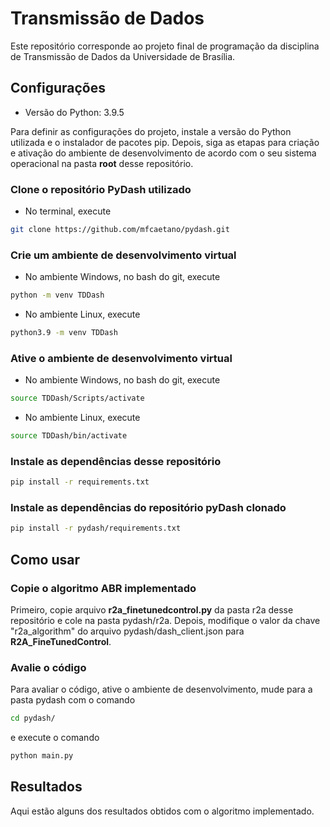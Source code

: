 # Transmissão de Dados

Este repositório corresponde ao projeto final de programação da disciplina de Transmissão de Dados da Universidade de Brasília.

## Configurações

- Versão do Python: 3.9.5

Para definir as configurações do projeto, instale a versão do Python utilizada e o instalador de pacotes pip. Depois, siga as etapas para criação e ativação do ambiente de desenvolvimento de acordo com o seu sistema operacional na pasta **root** desse repositório.

### Clone o repositório PyDash utilizado

- No terminal, execute
```bash
git clone https://github.com/mfcaetano/pydash.git
```

### Crie um ambiente de desenvolvimento virtual

- No ambiente Windows, no bash do git, execute
```bash
python -m venv TDDash
```

- No ambiente Linux, execute
```bash
python3.9 -m venv TDDash
```

### Ative o ambiente de desenvolvimento virtual

- No ambiente Windows, no bash do git, execute
```bash
source TDDash/Scripts/activate
```

- No ambiente Linux, execute
```bash
source TDDash/bin/activate
```

### Instale as dependências desse repositório

```bash
pip install -r requirements.txt
```

### Instale as dependências do repositório pyDash clonado

```bash
pip install -r pydash/requirements.txt
```

## Como usar

### Copie o algoritmo ABR implementado

Primeiro, copie arquivo **r2a_finetunedcontrol.py** da pasta r2a desse repositório e cole na pasta pydash/r2a. Depois, modifique o valor da chave "r2a_algorithm" do arquivo pydash/dash_client.json para **R2A_FineTunedControl**.

### Avalie o código

Para avaliar o código, ative o ambiente de desenvolvimento, mude para a pasta pydash com o comando

``` bash
cd pydash/
```

e execute o comando

``` bash
python main.py
```

## Resultados

Aqui estão alguns dos resultados obtidos com o algoritmo implementado.
